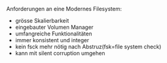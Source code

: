 Anforderungen an eine Modernes Filesystem:
- grösse Skalierbarkeit
- eingebauter Volumen Manager
- umfangreiche Funktionalitäten
- immer konsistent und integer
- kein fsck mehr nötig nach Abstruz(fsk=file system check)
- kann mit silent corruption umgehen

